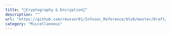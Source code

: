 ```yaml
---
title: "🎲Cryptography & Encryption🎲"
description: ""
url: "https://github.com/rmusser01/Infosec_Reference/blob/master/Draft/CandE.md"
category: "Miscellaneous"
---
```

